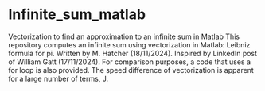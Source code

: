 # Infinite_sum_matlab
Vectorization to find an approximation to an infinite sum in Matlab
This repository computes an infinite sum using vectorization in Matlab: Leibniz formula for pi. Written by M. Hatcher (18/11/2024). Inspired by LinkedIn post of William Gatt (17/11/2024).
For comparison purposes, a code that uses a for loop is also provided. The speed difference of vectorization is apparent for a large number of terms, J.
